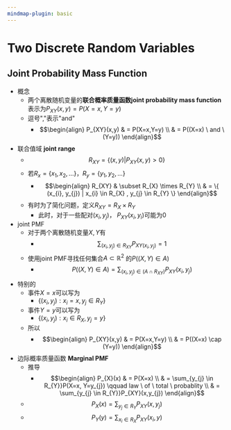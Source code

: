 ```yaml
---
mindmap-plugin: basic
---
```


# Two Discrete Random Variables

## Joint Probability Mass Function
- 概念
   - 两个离散随机变量的**联合概率质量函数joint probability mass function**
      表示为$P_{XY}(x,y)=P(X=x,Y=y)$
   - 逗号","表示"and"
      - $$\begin{align}
         P_{XY}(x,y) & = P(X=x,Y=y) \\
         & = P((X=x) \ and \ (Y=y))
         \end{align}$$
- 联合值域
   **joint range**
   - $$R_{XY}=\{(x,y) | P_{XY}(x,y) > 0 \}$$
   - 若$R_x = \{ x_1, x_2, \dots \}$，$R_y = \{ y_1, y_2, \dots \}$
      - $$\begin{align}
         R_{XY} & \subset R_{X} \times R_{Y} \\
         & = \{ (x_{i}, y_{j}) | x_{i} \in R_{X} , y_{j} \in R_{Y} \}
         \end{align}$$
   - 有时为了简化问题，定义$R_{XY}=R_X \times R_Y$
      - 此时，对于一些配对$(x_i,y_j)$，
         $P_{XY}(x_i,y_i)$可能为0
- joint PMF
   - 对于两个离散随机变量$X,Y$有
      - $$\sum_{(x_{i},y_{j}) \in R_{XY}}P_{XY(x_{i},y_{j})}=1$$
   - 使用joint PMF寻找任何集合$A \subset \mathbb{R}^2$
      的$P((X,Y) \in A)$
      - $$P((X,Y) \in A) = \sum_{(x_{i},y_{j}) \in (A \cap R_{XY})}P_{XY}(x_{i},y_{j})$$
- 特别的
   - 事件$X=x$可以写为
      - $\{ (x_i,y_j) : x_i = x, y_j \in R_Y \}$
   - 事件$Y=y$可以写为
      - $\{ (x_i,y_j) : x_i \in R_X, y_j =y \}$
   - 所以
      - $$\begin{align}
         P_{XY}(x,y) & = P(X=x,Y=y) \\
         & = P((X=x) \cap (Y=y))
         \end{align}$$
- 边际概率质量函数
   **Marginal PMF**
   - 推导
      - $$\begin{align}
         P_{X}(x) & = P(X=x) \\
         & = \sum_{y_{j} \in R_{Y}}P(X=x, Y=y_{j}) \qquad law \ of \ total \ probablity \\
	 & = \sum_{y_{j} \in R_{Y}}P_{XY}(x,y_{j})
         \end{align}$$
   - $$P_{X}(x)=\sum_{y_{j} \in R_{Y}}P_{XY}(x,y_{j})$$
   - $$P_{Y}(y)=\sum_{x_{i} \in R_{X}}P_{XY}(x_{i},y)$$